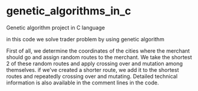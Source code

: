 # genetic_algorithms_in_c
Genetic algorithm project in C language

in this code we solve trader problem by using genetic algorithm

First of all, we determine the coordinates of the cities where the merchant should go and assign random routes to the merchant. We take the shortest 2 of these random routes and apply crossing over and mutation among themselves. if we've created a shorter route, we add it to the shortest routes and repeatedly crossing over and mutating. Detailed technical information is also available in the comment lines in the code.
